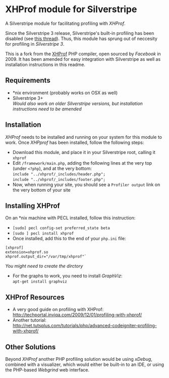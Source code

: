 # XHProf module for Silverstripe

A Silverstripe module for facilitating profiling with _XHProf_.

Since the Silverstripe 3 release, Silverstripe's built-in profiling has been disabled (see [this thread](https://github.com/silverstripe/sapphire/pull/618)). Thus, this module has sprung out of neccesity for profiling in _Silverstripe 3_.

This is a fork from the [XHProf](https://github.com/facebook/xhprof) PHP compiler, open sourced by _Facebook_ in 2009. It has been amended for easy integration with Silverstripe as well as installation instructions in this readme.

## Requirements
- *nix environment (probably works on OSX as well)
- Silverstripe 3+    
_Would also work on older Silverstripe versions, but installation instructions need to be amended_

## Installation

_XHProf_ needs to be installed and running on your system for this module to work. Once _XHPprof_ has been installed, follow the following steps:

- Download this module, and place it in your Silverstripe root, calling it `xhprof`
- Edit `/framework/main.php`, adding the following lines at the very top (under `<?php`), and at the very bottom:    
`include "../xhprof/_includes/header.php";`    
`include "../xhprof/_includes/footer.php";`
- Now, when running your site, you should see a `Profiler output` link on the very bottom of your site

## Installing XHProf

On an *nix machine with PECL installed, follow this instruction:

- `[sudo] pecl config-set preferred_state beta`
- `[sudo ] pecl install xhprof`
- Once installed, add this to the end of your `php.ini` file:    

```
[xhprof]
extension=xhprof.so
xhprof.output_dir="/var/tmp/xhprof"`
```
_You might need to create the dirctory_

- For the graphs to work, you need to install _GraphViz_:    
`apt-get install graphviz`

## XHProf Resources

* A very good guide on profiling with XHProf:    
<http://techportal.inviqa.com/2009/12/01/profiling-with-xhprof/>
* Another tutorial:    
<http://net.tutsplus.com/tutorials/php/advanced-codeigniter-profiling-with-xhprof/>


## Other Solutions

Beyond _XHProf_ another PHP profiling solution would be using _xDebug_, combined with a visualizer, which would either be built-in to an IDE, or using the PHP-based _Webgrind_ web interface.




